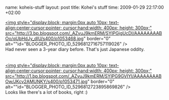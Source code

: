 name: koheis-stuff
layout: post
title: Kohei's stuff
time: 2009-01-29 22:17:00 +02:00

<a onblur="try {parent.deselectBloggerImageGracefully();} catch(e) {}" href="http://3.bp.blogspot.com/_AZvuJ9kmERM/SYIPGigUcDI/AAAAAAAABOo/qUbHdJy_dIU/s1600-h/p1053468.jpg"><img style="display:block; margin:0px auto 10px; text-align:center;cursor:pointer; cursor:hand;width: 400px; height: 300px;" src="http://3.bp.blogspot.com/_AZvuJ9kmERM/SYIPGigUcDI/AAAAAAAABOo/qUbHdJy_dIU/s400/p1053468.jpg" border="0" alt=""id="BLOGGER_PHOTO_ID_5296812716757119026" /></a><br />Had never seen a 3-year diary before. That's just Japanese oddity.<br /><br /><br /><a onblur="try {parent.deselectBloggerImageGracefully();} catch(e) {}" href="http://1.bp.blogspot.com/_AZvuJ9kmERM/SYIPG9GVIYI/AAAAAAAABOw/JKcv2AMUNKY/s1600-h/p1053471.jpg"><img style="display:block; margin:0px auto 10px; text-align:center;cursor:pointer; cursor:hand;width: 400px; height: 300px;" src="http://1.bp.blogspot.com/_AZvuJ9kmERM/SYIPG9GVIYI/AAAAAAAABOw/JKcv2AMUNKY/s400/p1053471.jpg" border="0" alt=""id="BLOGGER_PHOTO_ID_5296812723895869826" /></a><br />Looks like there's a lot of books, right :)

